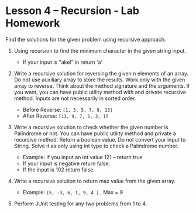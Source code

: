 # Lesson 4 – Recursion - Lab Homework

Find the solutions for the given problem using recursive approach.

1. Using recursion to find the minimum character in the given string input.
   - If your input is "akel" in return 'a'

2. Write a recursive solution for reversing the given n elements of an array. Do not use auxiliary array to store the results. Work only with the given array to reverse. Think about the method signature and the arguments. If you want, you can have public utility method with and private recursive method. Inputs are not necessarily in sorted order.
   - Before Reverse: `[1, 3, 5, 7, 9, 13]` 
   - After Reverse: `[13, 9, 7, 5, 3, 1]` 

3. Write a recursive solution to check whether the given number is Palindrome or not. You can have public utility method and private a recursive method. Return a boolean value. Do not convert your input to String. Solve it as only using int type to check a Palindrome number.
   - Example: If you input an int value 121 – return true
   - If your input is negative return false.
   - If the input is 102 return false.

4. Write a recursive solution to return max value from the given array.
   - Example: `[5, -3, 6, 1, 9, 4 ]` , Max = 9

5. Perform JUnit testing for any two problems from 1 to 4.